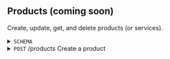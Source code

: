 Products (coming soon)
-----------
Create, update, get, and delete products (or services). 

<details>
  <summary><code>SCHEMA</code></summary>
  <br /><br />
  Key | Description | Required | Type | Default | Valid Values 
  --- | --- | --- | --- | --- | ---
  <code>name</code> | The product name. | Y | String (Max Length 100) | - | -
  
  
</details>

<details>
  <summary><code>POST</code> /products Create a product</summary>

  
  
</details>
